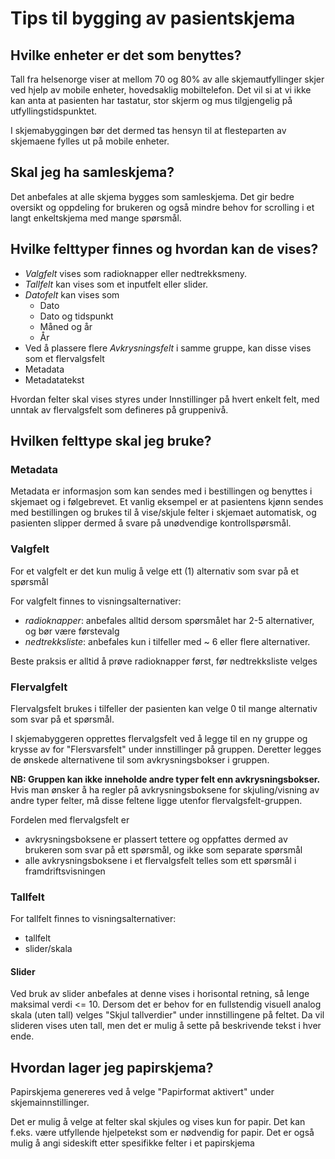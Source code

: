 # Tips til bygging av pasientskjema

## Hvilke enheter er det som benyttes?

Tall fra helsenorge viser at mellom 70 og 80% av alle skjemautfyllinger skjer ved hjelp av mobile enheter, hovedsaklig mobiltelefon. Det vil si at vi ikke kan anta at pasienten har tastatur, stor skjerm og mus tilgjengelig på utfyllingstidspunktet.

I skjemabyggingen bør det dermed tas hensyn til at flesteparten av skjemaene fylles ut på mobile enheter. 

## Skal jeg ha samleskjema?

Det anbefales at alle skjema bygges som samleskjema. Det gir bedre oversikt og oppdeling for brukeren og også mindre behov for scrolling i et langt enkeltskjema med mange spørsmål.

## Hvilke felttyper finnes og hvordan kan de vises?

- *Valgfelt* vises som radioknapper eller nedtrekksmeny. 
- *Tallfelt* kan vises som et inputfelt eller slider. 
- *Datofelt* kan vises som 
  - Dato
  - Dato og tidspunkt
  - Måned og år
  - År 
- Ved å plassere flere *Avkrysningsfelt* i samme gruppe, kan disse vises som et flervalgsfelt
- Metadata
- Metadatatekst

Hvordan felter skal vises styres under Innstillinger på hvert enkelt felt, med unntak av flervalgsfelt som defineres på gruppenivå.

## Hvilken felttype skal jeg bruke?

### Metadata

Metadata er informasjon som kan sendes med i bestillingen og benyttes i skjemaet og i følgebrevet. 
Et vanlig eksempel er at pasientens kjønn sendes med bestillingen og brukes til å vise/skjule felter i skjemaet automatisk, og pasienten slipper dermed å svare på unødvendige kontrollspørsmål.

### Valgfelt

For et valgfelt er det kun mulig å velge ett (1) alternativ som svar på et spørsmål

For valgfelt finnes to visningsalternativer: 
 - _radioknapper_: anbefales alltid dersom spørsmålet har 2-5 alternativer, og bør være førstevalg 
 - _nedtrekksliste_: anbefales kun i tilfeller med ~ 6 eller flere alternativer.

Beste praksis er alltid å prøve radioknapper først, før nedtrekksliste velges

### Flervalgfelt

Flervalgsfelt brukes i tilfeller der pasienten kan velge 0 til mange alternativ som svar på et spørsmål.

I skjemabyggeren opprettes flervalgsfelt ved å legge til en ny gruppe og krysse av for "Flersvarsfelt" under innstillinger på gruppen. Deretter legges de ønskede alternativene til som avkrysningsbokser i gruppen.

__NB: Gruppen kan ikke inneholde andre typer felt enn avkrysningsbokser.__ Hvis man ønsker å ha regler på avkrysningsboksene for skjuling/visning av andre typer felter, må disse feltene ligge utenfor flervalgsfelt-gruppen.


Fordelen med flervalgsfelt er
 - avkrysningsboksene er plassert tettere og oppfattes dermed av brukeren som svar på ett spørsmål, og ikke som separate spørsmål
 - alle avkrysningsboksene i et flervalgsfelt telles som ett spørsmål i framdriftsvisningen

### Tallfelt

For tallfelt finnes to visningsalternativer:
 - tallfelt
 - slider/skala

#### Slider

Ved bruk av slider anbefales at denne vises i horisontal retning, så lenge maksimal verdi <= 10. 
Dersom det er behov for en fullstendig visuell analog skala (uten tall) velges "Skjul tallverdier" under innstillingene på feltet. Da vil slideren vises uten tall, men det er mulig å sette på beskrivende tekst i hver ende.




## Hvordan lager jeg papirskjema?

Papirskjema genereres ved å velge "Papirformat aktivert" under skjemainnstillinger. 

Det er mulig å velge at felter skal skjules og vises kun for papir. Det kan f.eks. være utfyllende hjelpetekst som er nødvendig for papir.
Det er også mulig å angi sideskift etter spesifikke felter i et papirskjema





